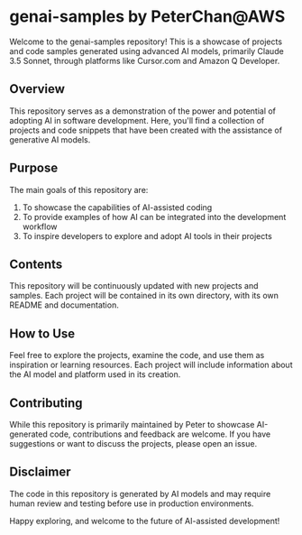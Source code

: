 # genai-samples by PeterChan@AWS

Welcome to the genai-samples repository! This is a showcase of projects and code samples generated using advanced AI models, primarily Claude 3.5 Sonnet, through platforms like Cursor.com and Amazon Q Developer.

## Overview

This repository serves as a demonstration of the power and potential of adopting AI in software development. Here, you'll find a collection of projects and code snippets that have been created with the assistance of generative AI models.

## Purpose

The main goals of this repository are:

1. To showcase the capabilities of AI-assisted coding
2. To provide examples of how AI can be integrated into the development workflow
3. To inspire developers to explore and adopt AI tools in their projects

## Contents

This repository will be continuously updated with new projects and samples. Each project will be contained in its own directory, with its own README and documentation.

## How to Use

Feel free to explore the projects, examine the code, and use them as inspiration or learning resources. Each project will include information about the AI model and platform used in its creation.

## Contributing

While this repository is primarily maintained by Peter to showcase AI-generated code, contributions and feedback are welcome. If you have suggestions or want to discuss the projects, please open an issue.

## Disclaimer

The code in this repository is generated by AI models and may require human review and testing before use in production environments.

Happy exploring, and welcome to the future of AI-assisted development!

